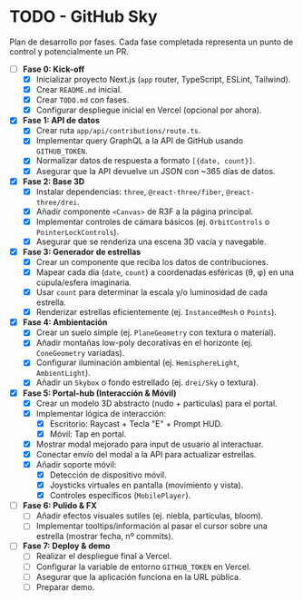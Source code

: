 # TODO - GitHub Sky

Plan de desarrollo por fases. Cada fase completada representa un punto de control y potencialmente un PR.

- [ ] **Fase 0: Kick-off**
    - [X] Inicializar proyecto Next.js (`app` router, TypeScript, ESLint, Tailwind).
    - [X] Crear `README.md` inicial.
    - [X] Crear `TODO.md` con fases.
    - [X] Configurar despliegue inicial en Vercel (opcional por ahora).
- [X] **Fase 1: API de datos**
    - [X] Crear ruta `app/api/contributions/route.ts`.
    - [X] Implementar query GraphQL a la API de GitHub usando `GITHUB_TOKEN`.
    - [X] Normalizar datos de respuesta a formato `[{date, count}]`.
    - [X] Asegurar que la API devuelve un JSON con ~365 días de datos.
- [X] **Fase 2: Base 3D**
    - [X] Instalar dependencias: `three`, `@react-three/fiber`, `@react-three/drei`.
    - [X] Añadir componente `<Canvas>` de R3F a la página principal.
    - [X] Implementar controles de cámara básicos (ej. `OrbitControls` o `PointerLockControls`).
    - [X] Asegurar que se renderiza una escena 3D vacía y navegable.
- [X] **Fase 3: Generador de estrellas**
    - [X] Crear un componente que reciba los datos de contribuciones.
    - [X] Mapear cada día (`date`, `count`) a coordenadas esféricas (θ, φ) en una cúpula/esfera imaginaria.
    - [X] Usar `count` para determinar la escala y/o luminosidad de cada estrella.
    - [X] Renderizar estrellas eficientemente (ej. `InstancedMesh` o `Points`).
- [X] **Fase 4: Ambientación**
    - [X] Crear un suelo simple (ej. `PlaneGeometry` con textura o material).
    - [X] Añadir montañas low-poly decorativas en el horizonte (ej. `ConeGeometry` variadas).
    - [X] Configurar iluminación ambiental (ej. `HemisphereLight`, `AmbientLight`).
    - [X] Añadir un `Skybox` o fondo estrellado (ej. `drei/Sky` o textura).
- [X] **Fase 5: Portal-hub (Interacción & Móvil)**
    - [X] Crear un modelo 3D abstracto (nudo + partículas) para el portal.
    - [X] Implementar lógica de interacción:
        - [X] Escritorio: Raycast + Tecla "E" + Prompt HUD.
        - [X] Móvil: Tap en portal.
    - [X] Mostrar modal mejorado para input de usuario al interactuar.
    - [X] Conectar envío del modal a la API para actualizar estrellas.
    - [X] Añadir soporte móvil:
        - [X] Detección de dispositivo móvil.
        - [X] Joysticks virtuales en pantalla (movimiento y vista).
        - [X] Controles específicos (`MobilePlayer`).
- [ ] **Fase 6: Pulido & FX**
    - [ ] Añadir efectos visuales sutiles (ej. niebla, partículas, bloom).
    - [ ] Implementar tooltips/información al pasar el cursor sobre una estrella (mostrar fecha, nº commits).
- [ ] **Fase 7: Deploy & demo**
    - [ ] Realizar el despliegue final a Vercel.
    - [ ] Configurar la variable de entorno `GITHUB_TOKEN` en Vercel.
    - [ ] Asegurar que la aplicación funciona en la URL pública.
    - [ ] Preparar demo. 